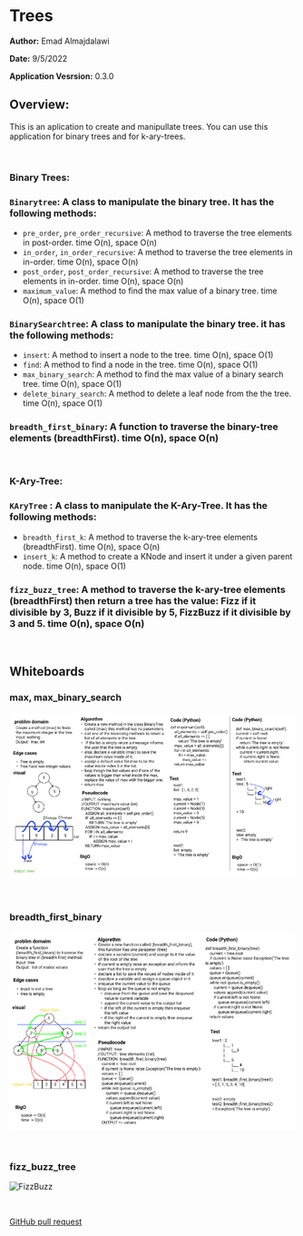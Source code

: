 # Trees

**Author:** Emad Almajdalawi

**Date:** 9/5/2022

**Application Vesrsion:** 0.3.0

## Overview:

This is an aplication to create and manipullate trees. You can use this application for binary trees and for k-ary-trees.

<br>

### Binary Trees:

### `Binarytree`: A class to manipulate the binary tree. It has the following methods:

- `pre_order`, `pre_order_recursive`: A method to traverse the tree elements in post-order. time O(n), space O(n)
- `in_order`, `in_order_recursive`: A method to traverse the tree elements in in-order. time O(n), space O(n)
- `post_order`, `post_order_recursive`: A method to traverse the tree elements in in-order. time O(n), space O(n)
- `maximum_value`: A method to find the max value of a binary tree. time O(n), space O(1)

### `BinarySearchtree`: A class to manipulate the binary tree. it has the following methods:

- `insert`: A method to insert a node to the tree. time O(n), space O(1)
- `find`: A method to find a node in the tree. time O(n), space O(1)
- `max_binary_search`:  A method to find the max value of a binary search tree. time O(n), space O(1)
- `delete_binary_search`: A method to delete a leaf node from the the tree. time O(n), space O(1)

### `breadth_first_binary`: A function to traverse the binary-tree elements (breadthFirst). time O(n), space O(n)

<br>

### K-Ary-Tree:

### `KAryTree` : A class to manipulate the K-Ary-Tree. It has the following methods:

- `breadth_first_k`: A method to traverse the k-ary-tree elements (breadthFirst). time O(n), space O(n)
- `insert_k`:  A method to create a KNode and insert it under a given parent node. time O(n), space O(1)

### `fizz_buzz_tree`: A method to traverse the k-ary-tree elements (breadthFirst) then return a tree has the value: Fizz if it divisible by 3, Buzz if it divisible by 5, FizzBuzz if it divisible by 3 and 5. time O(n), space O(n)

<br>

## Whiteboards

### max, max_binary_search

![max](/class15_trees/imgs/max_tree.png)

<br>

### breadth_first_binary

![breadth First](./imgs/breadth_first_binary.png)

<br>

### fizz_buzz_tree

![FizzBuzz]()

<br>

[GitHub pull request](https://github.com/emad-almajdalawi/data-structures-and-algorithms/pull/30)